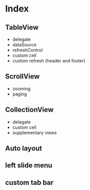 # Index

## TableView

- delegate
- dataSource
- refreshControl
- custom cell
- custom refresh (header and footer)

## ScrollView

- zooming
- paging

## CollectionView

- delegate
- custom cell
- supplementary views

## Auto layout

## left slide menu

## custom tab bar

## 